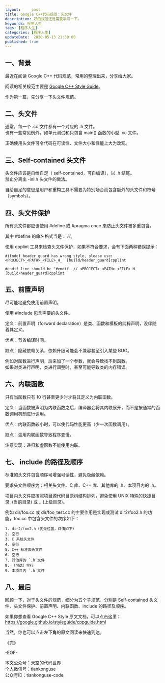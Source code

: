 ```yaml
---   
layout:     post  
title: Google C++代码规范：头文件  
description: 好的规范还是需要学习一下。  
keywords: 程序人生  
tags: [程序人生]    
categories: [程序人生]  
updateDate:  2020-05-13 21:30:00  
published: true  
---  
```



## 一、背景  


最近在阅读 Google C++ 代码规范，常用的整理出来，分享给大家。  


阅读的相关规范主要是 [Google C++ Style Guide](https://google.github.io/styleguide/cppguide.html)。  


作为第一篇，先分享一下头文件规范。  


## 二、头文件  


通常，每一个 .cc 文件都有一个对应的 .h 文件。  
也有一些常见例外，如单元测试和只包含 main() 函数的小型 .cc 文件。  


正确使用头文件可令代码在可读性、文件大小和性能上大为改观。  


## 三、Self-contained 头文件  


头文件应该是自给自足（ self-contained，可自编译），以 .h 结尾。  
禁止分离出 -inl.h 头文件的做法。  


自给自足的意思是用户和重构工具不需要为特别场合而包含额外的头文件和符号（symbols）。  


## 四、头文件保护  


所有头文件都应该使用 #define 或 #pragma once 来防止头文件被多重包含。  


其中 #define 的命名格式当是： <PROJECT>_<PATH>_<FILE>_H_。  


使用 cpplint 工具来检查头文件保护，如果不符合要求，会有下面两种错误提示：  


```
#ifndef header guard has wrong style, please use: <PROJECT>_<PATH>_<FILE>_H_  [build/header_guard]cpplint

#endif line should be "#endif  // <PROJECT>_<PATH>_<FILE>_H_  [build/header_guard]cpplint
```


## 五、前置声明  


尽可能地避免使用前置声明。  


使用 #include 包含需要的头文件。  


定义：前置声明（forward declaration）是类、函数和模板的纯粹声明，没伴随着其定义。  


优点：节省编译时间。  


缺点：隐藏依赖关系，依赖升级可能会不兼容甚至引入某些 BUG。  


例如对函数进行声明，后来加了一个参数，就会导致找不到函数。  
如果对类进行声明，类进行调整时，甚至可能导致类的内存错误。  


## 六、内联函数  


只有当函数只有 10 行甚至更少时才将其定义为内联函数。  


定义：当函数被声明为内联函数之后，编译器会将其内联展开，而不是按通常的函数调用机制进行调用。  


优点：内联函数较小时，可以使代码性能更高（少一次函数调用）。  


缺点：滥用内联函数导致程序变慢。  


注意实现：递归和虚函数不能使用内联。  


## 七、  include 的路径及顺序  


标准的头文件包含顺序可增强可读性，避免隐藏依赖。  


要求头文件顺序为：相关头文件、C 库、C++ 库、其他库的 .h、本项目内的 .h。  


项目内头文件应按照项目源代码目录树结构排列，避免使用 UNIX 特殊的快捷目录. (当前目录) 或 .. (上级目录)。  


例如 dir/foo.cc 或 dir/foo\_test.cc 的主要作用是实现或测试 dir2/foo2.h 的功能，foo.cc 中包含头文件的次序如下：  


```
1. dir2/foo2.h（优先位置，详情如下）  
2. 空行  
3. C 系统头文件  
4. 空行  
5. C++ 标准库头文件  
6. 空行  
7. 其他库的 `.h`文件  
8. （可选）空行  
9. 本项目内 `.h`文件  
```


## 八、最后  


回顾一下，对于头文件的规范，细分为五个子规范，分别是 Self-contained 头文件、头文件保护、前置声明、内联函数、include 的路径及顺序。    


如果你想查看 Google C++ Style 原文文档，可以点击这里：https://google.github.io/styleguide/cppguide.html  


当然，你也可以点击左下角的原文阅读来快速到达。  




《完》


-EOF-  



本文公众号：天空的代码世界  
个人微信号：tiankonguse  
公众号ID：tiankonguse-code  
  

